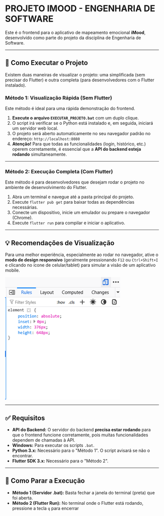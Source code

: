 # PROJETO IMOOD - ENGENHARIA DE SOFTWARE

Este é o frontend para o aplicativo de mapeamento emocional **iMood**, desenvolvido como parte do projeto da disciplina de Engenharia de Software.

---

## 🚀 Como Executar o Projeto

Existem duas maneiras de visualizar o projeto: uma simplificada (sem precisar do Flutter) e outra completa (para desenvolvedores com o Flutter instalado).

### Método 1: Visualização Rápida (Sem Flutter)

Este método é ideal para uma rápida demonstração do frontend.

1.  **Execute o arquivo `EXECUTAR_PROJETO.bat`** com um duplo clique.
2.  O script irá verificar se o Python está instalado e, em seguida, iniciará um servidor web local.
3.  O projeto será aberto automaticamente no seu navegador padrão no endereço: `http://localhost:8080`
4.  **Atenção!** Para que todas as funcionalidades (login, histórico, etc.) operem corretamente, é essencial que a **API do backend esteja rodando** simultaneamente.

---

### Método 2: Execução Completa (Com Flutter)

Este método é para desenvolvedores que desejam rodar o projeto no ambiente de desenvolvimento do Flutter.

1.  Abra um terminal e navegue até a pasta principal do projeto.
2.  Execute `flutter pub get` para baixar todas as dependências necessárias.
3.  Conecte um dispositivo, inicie um emulador ou prepare o navegador (Chrome).
4.  Execute `flutter run` para compilar e iniciar o aplicativo.

---

## 💡 Recomendações de Visualização

Para uma melhor experiência, especialmente ao rodar no navegador, ative o **modo de design responsivo** (geralmente pressionando `F12` ou `Ctrl+Shift+I` e clicando no ícone de celular/tablet) para simular a visão de um aplicativo mobile.

![Visualização em modo responsivo](responsive_mode.png)

---

## ✅ Requisitos

*   **API do Backend:** O servidor do backend **precisa estar rodando** para que o frontend funcione corretamente, pois muitas funcionalidades dependem de chamadas à API.
*   **Windows:** Para executar os scripts `.bat`.
*   **Python 3.x:** Necessário para o "Método 1". O script avisará se não o encontrar.
*   **Flutter SDK 3.x:** Necessário para o "Método 2".

---

## 🛑 Como Parar a Execução

*   **Método 1 (Servidor .bat):** Basta fechar a janela do terminal (preta) que foi aberta.
*   **Método 2 (Flutter Run):** No terminal onde o Flutter está rodando, pressione a tecla `q` para encerrar
